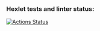 ### Hexlet tests and linter status:
[![Actions Status](https://github.com/Barrierok/js-algorithms-trees-project-lvl1/workflows/hexlet-check/badge.svg)](https://github.com/Barrierok/js-algorithms-trees-project-lvl1/actions)